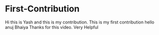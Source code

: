 
# First-Contribution
Hi this is Yash and this is my contribution.
This is my first contribution
hello anuj  Bhaiya
Thanks for this video. Very Helpful
